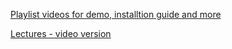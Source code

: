 
[Playlist videos for demo, installtion guide and more](https://www.youtube.com/watch?v=F7rHyJ3uO4I&list=PL6XbmwursK7aD0ve2YahZXf2jYNOmencs)

[Lectures - video version](https://drive.google.com/file/d/16u5c_oVBdXtTYp36fpyXPwPHYh5HJgnQ/view?fbclid=IwAR1fjK4kk69lzOFdqYyeC73fOX1T1T0HWuGXQdLOMMJjbgb0GhcZSUjqNaA)
